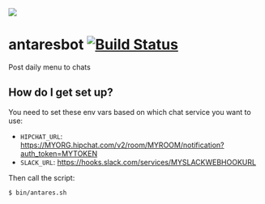 ![](http://antaresristorante.it/images/antares.png)
# antaresbot [![Build Status](https://travis-ci.org/maxcanna/antaresbot.svg?branch=master)](https://travis-ci.org/maxcanna/antaresbot)
Post daily menu to chats

## How do I get set up?
You need to set these env vars based on which chat service you want to use:
* `HIPCHAT_URL`: https://MYORG.hipchat.com/v2/room/MYROOM/notification?auth_token=MYTOKEN
* `SLACK_URL`: https://hooks.slack.com/services/MYSLACKWEBHOOKURL

Then call the script:
```bash
$ bin/antares.sh
```
